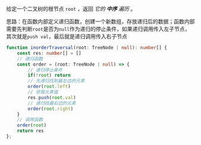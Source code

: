 给定一个二叉树的根节点 `root` ，返回 *它的 **中序** 遍历* 。

思路：在函数内部定义递归函数，创建一个新数组，存放递归后的数据；函数内部需要先判断`root`是否为`null`作为递归的停止条件，如果递归调用传入左子节点，其次就是`push val`，最后就是递归调用传入右子节点

```typescript
function inorderTraversal(root: TreeNode | null): number[] {
    const res: number[] = []
    // 递归函数
    const order = (root: TreeNode | null) => {
        // 递归停止条件
        if(!root) return
        // 先递归找到最左边的元素
        order(root.left)
        // 获取元素值
        res.push(root.val)
        // 递归找最右边的元素
        order(root.right)
    }
    // 调用函数
    order(root)
    return res
};
```

